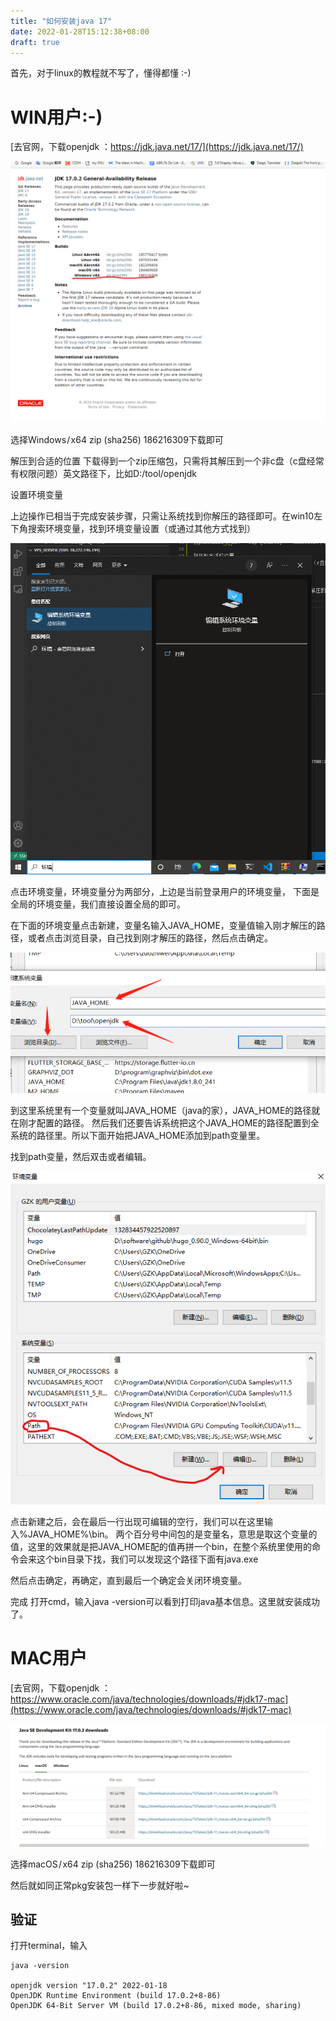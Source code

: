 ```yaml
---
title: "如何安装java 17"
date: 2022-01-28T15:12:38+08:00
draft: true
---
```


首先，对于linux的教程就不写了，懂得都懂 :-)

# WIN用户:-)

[去官网，下载openjdk ：https://jdk.java.net/17/](https://jdk.java.net/17/)

![20220128163444](https://raw.githubusercontent.com/Gzk738/vps_picgo/master/images/20220128163444.png)

选择Windows / x64	zip (sha256)	186216309下载即可

解压到合适的位置
下载得到一个zip压缩包，只需将其解压到一个非c盘（c盘经常有权限问题）英文路径下，比如D:/tool/openjdk

设置环境变量

上边操作已相当于完成安装步骤，只需让系统找到你解压的路径即可。在win10左下角搜索环境变量，找到环境变量设置（或通过其他方式找到）

![20220128164109](https://raw.githubusercontent.com/Gzk738/vps_picgo/master/images/20220128164109.png)

点击环境变量，环境变量分为两部分，上边是当前登录用户的环境变量，
下面是全局的环境变量，我们直接设置全局的即可。

在下面的环境变量点击新建，变量名输入JAVA_HOME，变量值输入刚才解压的路径，或者点击浏览目录，自己找到刚才解压的路径，然后点击确定。

![20220128164210](https://raw.githubusercontent.com/Gzk738/vps_picgo/master/images/20220128164210.png)

到这里系统里有一个变量就叫JAVA_HOME（java的家），JAVA_HOME的路径就在刚才配置的路径。
然后我们还要告诉系统把这个JAVA_HOME的路径配置到全系统的路径里。所以下面开始把JAVA_HOME添加到path变量里。

找到path变量，然后双击或者编辑。

![20220128164335](https://raw.githubusercontent.com/Gzk738/vps_picgo/master/images/20220128164335.png)

点击新建之后，会在最后一行出现可编辑的空行，我们可以在这里输入%JAVA_HOME%\bin。
两个百分号中间包的是变量名，意思是取这个变量的值，这里的效果就是把JAVA_HOME配的值再拼一个bin，在整个系统里使用的命令会来这个bin目录下找，我们可以发现这个路径下面有java.exe

然后点击确定，再确定，直到最后一个确定会关闭环境变量。

完成
打开cmd，输入java -version可以看到打印java基本信息。这里就安装成功了。

# MAC用户


[去官网，下载openjdk ：https://www.oracle.com/java/technologies/downloads/#jdk17-mac](https://www.oracle.com/java/technologies/downloads/#jdk17-mac)

![20220128165003](https://raw.githubusercontent.com/Gzk738/vps_picgo/master/images/20220128165003.png)

选择macOS / x64		zip (sha256)	186216309下载即可

然后就如同正常pkg安装包一样下一步就好啦~

## 验证

打开terminal，输入
```
java -version

openjdk version "17.0.2" 2022-01-18
OpenJDK Runtime Environment (build 17.0.2+8-86)
OpenJDK 64-Bit Server VM (build 17.0.2+8-86, mixed mode, sharing)
```


